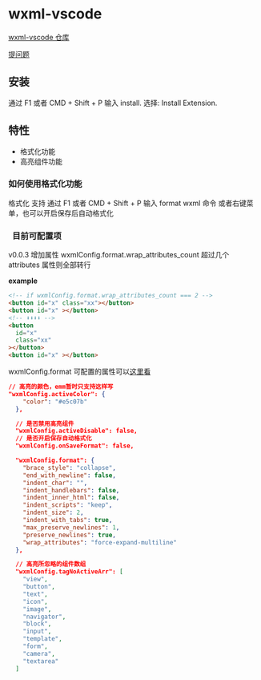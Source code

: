 # wxml-vscode

[wxml-vscode 仓库](https://github.com/cnyballk/wxml-vscode)

[提问题](https://github.com/cnyballk/wxml-vscode/issues)

## 安装

通过 F1 或者 CMD + Shift + P 输入 install. 选择: Install Extension.

## 特性

- 格式化功能
- 高亮组件功能

### 如何使用格式化功能

格式化 支持 通过 F1 或者 CMD + Shift + P 输入 format wxml 命令 或者右键菜单，也可以开启保存后自动格式化

###   目前可配置项

v0.0.3 增加属性
wxmlConfig.format.wrap_attributes_count 超过几个 attributes 属性则全部转行

**example**

```html
<!-- if wxmlConfig.format.wrap_attributes_count === 2 -->
<button id="x" class="xx"></button>
<button id="x" ></button>
<!-- ⬇⬇⬇⬇ -->
<button
  id="x"
  class="xx"
></button>
<button id="x" ></button>
```

wxmlConfig.format 可配置的属性可以[这里看](https://github.com/beautify-web/js-beautify)

```json
// 高亮的颜色，emm暂时只支持这样写
"wxmlConfig.activeColor": {
    "color": "#e5c07b"
  },

  // 是否禁用高亮组件
  "wxmlConfig.activeDisable": false,
  // 是否开启保存自动格式化
  "wxmlConfig.onSaveFormat": false,

  "wxmlConfig.format": {
    "brace_style": "collapse",
    "end_with_newline": false,
    "indent_char": "",
    "indent_handlebars": false,
    "indent_inner_html": false,
    "indent_scripts": "keep",
    "indent_size": 2,
    "indent_with_tabs": true,
    "max_preserve_newlines": 1,
    "preserve_newlines": true,
    "wrap_attributes": "force-expand-multiline"
  },

  // 高亮所忽略的组件数组
  "wxmlConfig.tagNoActiveArr": [
    "view",
    "button",
    "text",
    "icon",
    "image",
    "navigator",
    "block",
    "input",
    "template",
    "form",
    "camera",
    "textarea"
  ]
```
